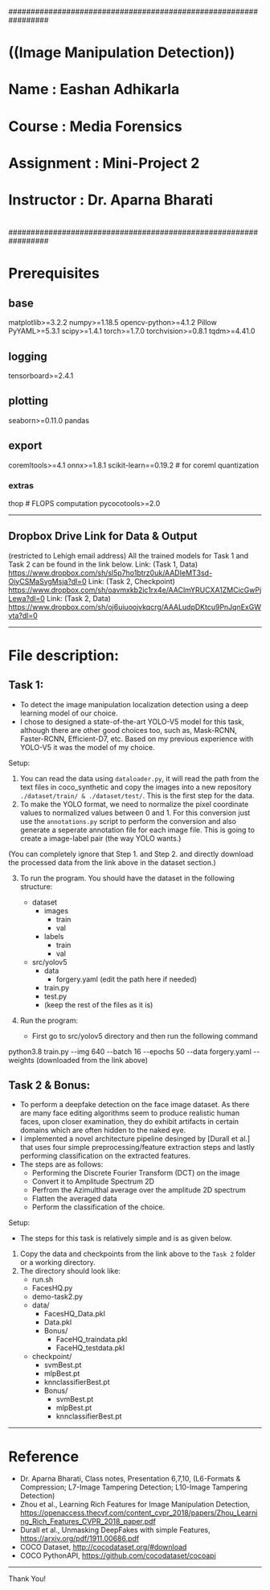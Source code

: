 #################################################################
#               ((Image Manipulation Detection))                #
#                                                               #
#  Name       : Eashan Adhikarla                                #
#  Course     : Media Forensics                                 #
#  Assignment : Mini-Project 2                                  #
#  Instructor : Dr. Aparna Bharati                              #
#                                                               #
#################################################################

# Prerequisites
## base
matplotlib>=3.2.2
numpy>=1.18.5
opencv-python>=4.1.2
Pillow
PyYAML>=5.3.1
scipy>=1.4.1
torch>=1.7.0
torchvision>=0.8.1
tqdm>=4.41.0

## logging 
tensorboard>=2.4.1

## plotting
seaborn>=0.11.0
pandas

## export
coremltools>=4.1
onnx>=1.8.1
scikit-learn==0.19.2  # for coreml quantization

### extras
thop  # FLOPS computation
pycocotools>=2.0 

-----------------------------------------------------------------

## Dropbox Drive Link for Data & Output
(restricted to Lehigh email address)
All the trained models for Task 1 and Task 2 can be found in the 
link below.
Link: (Task 1, Data) https://www.dropbox.com/sh/sl5p7ho1btrz0uk/AADIeMT3sd-OiyCSMaSygMsja?dl=0
Link: (Task 2, Checkpoint) https://www.dropbox.com/sh/oavmxkb2ic1rx4e/AAClmYRUCXA1ZMCicGwPjLewa?dl=0
Link: (Task 2, Data) https://www.dropbox.com/sh/oj6uiuoojvkqcrg/AAALudpDKtcu9PnJqnExGWvta?dl=0

-----------------------------------------------------------------

# File description:
## Task 1:
- To detect the image manipulation localization detection using a
deep learning model of our choice.
- I chose to designed a state-of-the-art YOLO-V5 model for this task,
although there are other good choices too, such as, Mask-RCNN, 
Faster-RCNN, Efficient-D7, etc. Based on my previous experience with
YOLO-V5 it was the model of my choice.

Setup:
1. You can read the data using `dataloader.py`, it will read the path 
from the text files in coco_synthetic and copy the images into a new 
repository `./dataset/train/ & ./dataset/test/`. This is the first step 
for the data. 
2. To make the YOLO format, we need to normalize the pixel coordinate 
values to normalized values between 0 and 1. For this conversion just 
use the `annotations.py` script to perform the conversion and also 
generate a seperate annotation file for each image file. This is going 
to create a image-label pair (the way YOLO wants.)

(You can completely ignore that Step 1. and Step 2. and directly 
download the processed data from the link above in the dataset section.)

3. To run the program. You should have the dataset in the following structure:
    - dataset
        - images
            - train
            - val
        - labels
            - train
            - val
    - src/yolov5
        - data
            - forgery.yaml (edit the path here if needed)
        - train.py
        - test.py
        - (keep the rest of the files as it is)

4. Run the program:
    - First go to src/yolov5 directory and then run the following command

python3.8 train.py --img 640 --batch 16 --epochs 50 --data forgery.yaml --weights (downloaded from the link above)

## Task 2 & Bonus:
- To perform a deepfake detection on the face image dataset. As there are 
many face editing algorithms seem to produce realistic human faces, upon 
closer examination, they do exhibit artifacts in certain domains which 
are often hidden to the naked eye. 
- I implemented a novel architecture pipeline desinged by [Durall et al.] that 
uses four simple preprocessing/feature extraction steps and lastly performing 
classification on the extracted features.
- The steps are as follows:
    - Performing the Discrete Fourier Transform (DCT) on the image 
    - Convert it to Amplitude Spectrum 2D 
    - Perfrom the Azimulthal average over the amplitude 2D spectrum
    - Flatten the averaged data
    - Perform the classification of the choice.

Setup:
- The steps for this task is relatively simple and is as given below.

1. Copy the data and checkpoints from the link above to the `Task 2` folder or a working directory.
2. The directory should look like:
    - run.sh
    - FacesHQ.py
    - demo-task2.py
    - data/
        - FacesHQ_Data.pkl
        - Data.pkl
        - Bonus/
            - FaceHQ_traindata.pkl
            - FaceHQ_testdata.pkl
    - checkpoint/
        - svmBest.pt
        - mlpBest.pt
        - knnclassifierBest.pt
        - Bonus/
            - svmBest.pt
            - mlpBest.pt
            - knnclassifierBest.pt


-----------------------------------------------------------------

# Reference

- Dr. Aparna Bharati, Class notes, Presentation 6,7,10, (L6-Formats & Compression; L7-Image Tampering Detection; L10-Image Tampering Detection)
- Zhou et al., Learning Rich Features for Image Manipulation Detection, 
https://openaccess.thecvf.com/content_cvpr_2018/papers/Zhou_Learning_Rich_Features_CVPR_2018_paper.pdf
- Durall et al., Unmasking DeepFakes with simple Features, 
https://arxiv.org/pdf/1911.00686.pdf
- COCO Dataset, http://cocodataset.org/#download
- COCO PythonAPI, https://github.com/cocodataset/cocoapi

-----------------------------------------------------------------
Thank You!